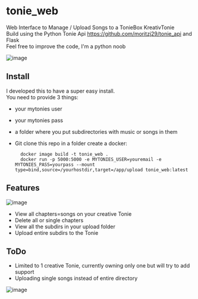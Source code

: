 # tonie_web
Web Interface to Manage / Upload Songs to a TonieBox KreativTonie  
Build using the Python Tonie Api https://github.com/moritzj29/tonie_api and Flask  
Feel free to improve the code, I'm a python noob 

![image](https://user-images.githubusercontent.com/18744493/165509616-dfc7199e-8aa6-4648-afb6-3a4e2bbf17fd.png)

## Install
I developed this to have a super easy install.  
You need to provide 3 things:
- your mytonies user
- your mytonies pass
- a folder where you put subdirectories with music or songs in them
- Git clone this repo in a folder create a docker:
  
        docker image build -t tonie_web .
        docker run -p 5000:5000 -e MYTONIES_USER=youremail -e MYTONIES_PASS=yourpass --mount type=bind,source=/yourhostdir,target=/app/upload tonie_web:latest

## Features
![image](https://user-images.githubusercontent.com/18744493/166158380-a21ee0dd-1cbb-4f77-9a82-610a72f2ca7a.png)


- View all chapters=songs on your creative Tonie
- Delete all or single chapters
- View all the subdirs in your upload folder
- Upload entire subdirs to the Tonie

## ToDo
- Limited to 1 creative Tonie, currently owning only one but will try to add support
- Uploading single songs instead of entire directory

![image](https://user-images.githubusercontent.com/18744493/165516423-e82fc4ac-1326-4e73-aef9-bedd35982ac3.png)

